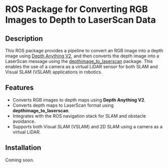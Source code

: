 # ROS Package for Converting RGB Images to Depth to LaserScan Data

## Description
This ROS package provides a pipeline to convert an RGB image into a depth image using [Depth Anything V2](https://github.com/DepthAnything/Depth-Anything-V2), and then converts the depth image into a LaserScan message using the [depthimage_to_laserscan](https://github.com/ros-perception/depthimage_to_laserscan/tree/melodic-devel) package. This enables the use of a camera as a virtual LiDAR sensor for both SLAM and Visual SLAM (VSLAM) applications in robotics.

## Features
- Converts RGB images to depth maps using **Depth Anything V2**.
- Converts depth maps to LaserScan format using **depthimage_to_laserscan**.
- Integrates with the ROS navigation stack for SLAM and obstacle avoidance.
- Supports both Visual SLAM (VSLAM) and 2D SLAM using a camera as a virtual LiDAR.

## Installation

Coming soon.
